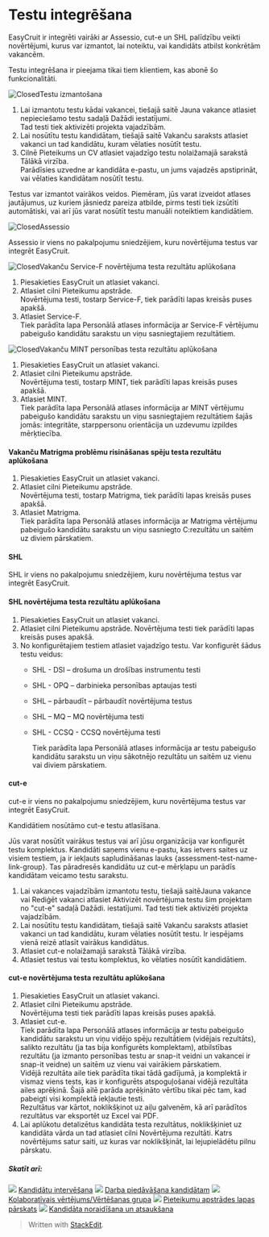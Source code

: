 # Testu integrēšana

EasyCruit ir integrēti vairāki ar Assessio, cut-e un SHL palīdzību veikti novērtējumi, kurus var izmantot, lai noteiktu, vai kandidāts atbilst konkrētām vakancēm.

Testu integrēšana ir pieejama tikai tiem klientiem, kas abonē šo funkcionalitāti.

![Closed](../Skins/Default/Stylesheets/Images/transparent.gif)Testu izmantošana

1.  Lai izmantotu testu kādai vakancei, tiešajā saitē Jauna vakance atlasiet nepieciešamo testu sadaļā  Dažādi iestatījumi.  
    Tad testi tiek aktivizēti projekta vajadzībām.
2.  Lai nosūtītu testu kandidātam, tiešajā saitē  Vakanču saraksts  atlasiet vakanci un tad kandidātu, kuram vēlaties nosūtīt testu.
3.  Cilnē  Pieteikums un CV  atlasiet vajadzīgo testu nolaižamajā sarakstā  Tālākā virzība.  
    Parādīsies uzvedne ar kandidāta e-pastu, un jums vajadzēs apstiprināt, vai vēlaties kandidātam nosūtīt testu.

Testus var izmantot vairākos veidos. Piemēram, jūs varat izveidot atlases jautājumus, uz kuriem jāsniedz pareiza atbilde, pirms testi tiek izsūtīti automātiski, vai arī jūs varat nosūtīt testu manuāli noteiktiem kandidātiem.

![Closed](../Skins/Default/Stylesheets/Images/transparent.gif)Assessio

Assessio ir viens no pakalpojumu sniedzējiem, kuru novērtējuma testus var integrēt EasyCruit.

![Closed](../Skins/Default/Stylesheets/Images/transparent.gif)Vakanču Service-F novērtējuma testa rezultātu aplūkošana

1.  Piesakieties EasyCruit un atlasiet vakanci.
2.  Atlasiet cilni  Pieteikumu apstrāde.  
    Novērtējuma testi, tostarp Service-F, tiek parādīti lapas kreisās puses apakšā.
3.  Atlasiet  Service-F.  
    Tiek parādīta lapa  Personālā atlases informācija  ar Service-F vērtējumu pabeigušo kandidātu sarakstu un viņu sasniegtajiem rezultātiem.

![Closed](../Skins/Default/Stylesheets/Images/transparent.gif)Vakanču MINT personības testa rezultātu aplūkošana

1.  Piesakieties EasyCruit un atlasiet vakanci.
2.  Atlasiet cilni  Pieteikumu apstrāde.  
    Novērtējuma testi, tostarp MINT, tiek parādīti lapas kreisās puses apakšā.
3.  Atlasiet  MINT.  
    Tiek parādīta lapa  Personālā atlases informācija  ar MINT vērtējumu pabeigušo kandidātu sarakstu un viņu sasniegtajiem rezultātiem šajās jomās: integritāte, starppersonu orientācija un uzdevumu izpildes mērķtiecība.

#### Vakanču Matrigma problēmu risināšanas spēju testa rezultātu aplūkošana

1.  Piesakieties EasyCruit un atlasiet vakanci.
2.  Atlasiet cilni  Pieteikumu apstrāde.  
    Novērtējuma testi, tostarp Matrigma, tiek parādīti lapas kreisās puses apakšā.
3.  Atlasiet  Matrigma.  
    Tiek parādīta lapa  Personālā atlases informācija  ar Matrigma vērtējumu pabeigušo kandidātu sarakstu un viņu sasniegto C:rezultātu un saitēm uz diviem pārskatiem.

#### SHL

SHL ir viens no pakalpojumu sniedzējiem, kuru novērtējuma testus var integrēt EasyCruit.

#### SHL novērtējuma testa rezultātu aplūkošana

1.  Piesakieties EasyCruit un atlasiet vakanci.
2.  Atlasiet cilni  Pieteikumu apstrāde. Novērtējuma testi tiek parādīti lapas kreisās puses apakšā.
3.  No konfigurētajiem testiem atlasiet vajadzīgo testu. Var konfigurēt šādus testu veidus:
    -   SHL - DSI  – drošuma un drošības instrumentu testi
    -   SHL - OPQ  – darbinieka personības aptaujas testi
    -   SHL – pārbaudīt  – pārbaudīt novērtējuma testus
    -   SHL – MQ  – MQ novērtējuma testi
    -   SHL - CCSQ  - CCSQ novērtējuma testi  
          
        Tiek parādīta lapa  Personālā atlases informācija  ar testu pabeigušo kandidātu sarakstu un viņu sākotnējo rezultātu un saitēm uz vienu vai diviem pārskatiem.

#### cut-e

cut-e ir viens no pakalpojumu sniedzējiem, kuru novērtējuma testus var integrēt EasyCruit.

Kandidātiem nosūtāmo cut-e testu atlasīšana.

Jūs varat nosūtīt vairākus testus vai arī jūsu organizācija var konfigurēt testu komplektus. Kandidāti saņems vienu e-pastu, kas ietvers saites uz visiem testiem, ja ir iekļauts sapludināšanas lauks {assessment-test-name-link-group}. Tas pāradresēs kandidātu uz cut-e mērķlapu un parādīs kandidātam veicamo testu sarakstu.

1.  Lai vakances vajadzībām izmantotu testu, tiešajā saitēJauna vakance  vai  Rediģēt vakanci  atlasiet  Aktivizēt novērtējuma testu šim projektam no "cut-e"  sadaļā  Dažādi. iestatījumi. Tad testi tiek aktivizēti projekta vajadzībām.
2.  Lai nosūtītu testu kandidātam, tiešajā saitē  Vakanču saraksts  atlasiet vakanci un tad kandidātu, kuram vēlaties nosūtīt testu. Ir iespējams vienā reizē atlasīt vairākus kandidātus.
3.  Atlasiet cut-e nolaižamajā sarakstā  Tālākā virzība.
4.  Atlasiet testus vai testu komplektus, ko vēlaties nosūtīt kandidātiem.

#### cut-e novērtējuma testa rezultātu aplūkošana

1.  Piesakieties EasyCruit un atlasiet vakanci.
2.  Atlasiet cilni  Pieteikumu apstrāde.  
    Novērtējuma testi tiek parādīti lapas kreisās puses apakšā.
3.  Atlasiet  cut-e.  
    Tiek parādīta lapa  Personālā atlases informācija  ar testu pabeigušo kandidātu sarakstu un viņu vidējo spēju rezultātiem (vidējais rezultāts), salikto rezultātu  (ja tas bija konfigurēts komplektam), atbilstības rezultātu (ja izmanto personības testu ar snap-it veidni un vakancei ir snap-it veidne) un saitēm uz vienu vai vairākiem pārskatiem.  
    Vidējā rezultāta aile tiek parādīta tikai tādā gadījumā, ja komplektā ir vismaz viens tests, kas ir konfigurēts atspoguļošanai vidējā rezultāta ailes aprēķinā. Šajā ailē parāda aprēķināto vērtību tikai pēc tam, kad pabeigti visi komplektā iekļautie testi.  
    Rezultātus var kārtot, noklikšķinot uz aiļu galvenēm, kā arī parādītos rezultātus var eksportēt uz Excel vai PDF.
4.  Lai aplūkotu detalizētus kandidāta testa rezultātus, noklikšķiniet uz kandidāta vārda un tad atlasiet cilni  Novērtējuma rezultāti. Katrs novērtējums satur  saiti, uz kuras var noklikšķināt, lai lejupielādētu pilnu pārskatu.

##### Skatīt arī:

![](../Resources/Images/icon-document-link.png)  [Kandidātu intervēšana](interviewing_applicants.htm)
![](../Resources/Images/icon-document-link.png)  [Darba piedāvāšana kandidātam](making_an_offer_to_an_applicant.htm)
![](../Resources/Images/icon-document-link.png)  [Kolaboratīvais vērtējums/Vērtēšanas grupa](collaborative_rating_panel_review.htm)
![](../Resources/Images/icon-document-link.png)  [Pieteikumu apstrādes lapas pārskats](application_handling_page_overview.htm)
![](../Resources/Images/icon-document-link.png)  [Kandidāta noraidīšana un atsaukšana](rejecting_and_withdrawing_an_applicant.htm)


> Written with [StackEdit](https://stackedit.io/).
<!--stackedit_data:
eyJoaXN0b3J5IjpbMzI4OTM1OTY3XX0=
-->